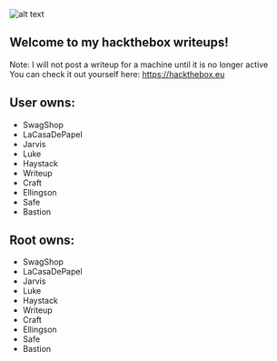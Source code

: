 ![alt text](https://www.hackthebox.eu/badge/image/111403 "Hackthebox badge")
## Welcome to my hackthebox writeups!
Note: I will not post a writeup for a machine until it is no longer active
<br>You can check it out yourself here: https://hackthebox.eu

## User owns:
 - SwagShop
 - LaCasaDePapel
 - Jarvis
 - Luke
 - Haystack
 - Writeup
 - Craft
 - Ellingson
 - Safe
 - Bastion
 
 ## Root owns:
 - SwagShop
 - LaCasaDePapel
 - Jarvis
 - Luke
 - Haystack
 - Writeup
 - Craft
 - Ellingson
 - Safe
 - Bastion
